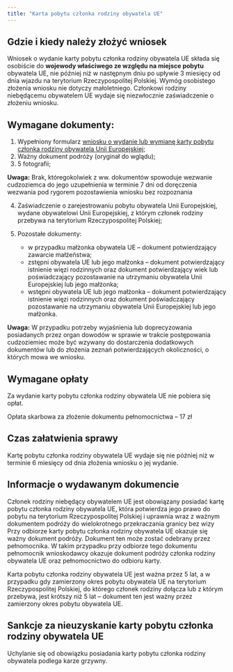 ```yaml
---
title: "Karta pobytu członka rodziny obywatela UE"
---
```


## Gdzie i kiedy należy złożyć wniosek

Wniosek o wydanie karty pobytu członka rodziny obywatela UE składa się osobiście do **wojewody właściwego ze względu na miejsce pobytu** obywatela UE, nie później niż w następnym dniu po upływie 3 miesięcy od dnia wjazdu na terytorium Rzeczypospolitej Polskiej. Wymóg osobistego złożenia wniosku nie dotyczy małoletniego. Członkowi rodziny niebędącemu obywatelem UE wydaje się niezwłocznie zaświadczenie o złożeniu wniosku.

## Wymagane dokumenty:

1. Wypełniony formularz [wniosku o wydanie lub wymianę karty pobytu członka rodziny obywatela Unii Europejskiej](http://localhost:3000/wnioski);
2. Ważny dokument podróży (oryginał do wglądu);
3. 5 fotografii;

**Uwaga:** Brak, któregokolwiek z ww. dokumentów spowoduje wezwanie cudzoziemca do jego uzupełnienia w terminie 7 dni od doręczenia wezwania pod rygorem pozostawienia wniosku bez rozpoznania

4. Zaświadczenie o zarejestrowaniu pobytu obywatela Unii Europejskiej, wydane obywatelowi Unii Europejskiej, z którym członek rodziny przebywa na terytorium Rzeczypospolitej Polskiej;
5. Pozostałe dokumenty:

   - w przypadku małżonka obywatela UE – dokument potwierdzający zawarcie małżeństwa;
   - zstępni obywatela UE lub jego małżonka – dokument potwierdzający istnienie więzi rodzinnych oraz dokument potwierdzający wiek lub poświadczający pozostawanie na utrzymaniu obywatela Unii Europejskiej lub jego małżonka;
   - wstępni obywatela UE lub jego małżonka – dokument potwierdzający istnienie więzi rodzinnych oraz dokument poświadczający pozostawanie na utrzymaniu obywatela Unii Europejskiej lub jego małżonka.

**Uwaga:** W przypadku potrzeby wyjaśnienia lub doprecyzowania posiadanych przez organ dowodów w sprawie w trakcie postępowania cudzoziemiec może być wzywany do dostarczenia dodatkowych dokumentów lub do złożenia zeznań potwierdzających okoliczności, o których mowa we wniosku.

## Wymagane opłaty

Za wydanie karty pobytu członka rodziny obywatela UE nie pobiera się opłat.

Opłata skarbowa za złożenie dokumentu pełnomocnictwa – 17 zł

## Czas załatwienia sprawy

Kartę pobytu członka rodziny obywatela UE wydaje się nie później niż w terminie 6 miesięcy od dnia złożenia wniosku o jej wydanie.

## Informacje o wydawanym dokumencie

Członek rodziny niebędący obywatelem UE jest obowiązany posiadać kartę pobytu członka rodziny obywatela UE, która potwierdza jego prawo do pobytu na terytorium Rzeczypospolitej Polskiej i uprawnia wraz z ważnym dokumentem podróży do wielokrotnego przekraczania granicy bez wizy
Przy odbiorze karty pobytu członka rodziny obywatela UE okazuje się ważny dokument podróży. Dokument ten może zostać odebrany przez pełnomocnika. W takim przypadku przy odbiorze tego dokumentu pełnomocnik wnioskodawcy okazuje dokument podróży członka rodziny obywatela UE oraz pełnomocnictwo do odbioru karty.

Karta pobytu członka rodziny obywatela UE jest ważna przez 5 lat, a w przypadku gdy zamierzony okres pobytu obywatela UE na terytorium Rzeczypospolitej Polskiej, do którego członek rodziny dołącza lub z którym przebywa, jest krótszy niż 5 lat – dokument ten jest ważny przez zamierzony okres pobytu obywatela UE.

## Sankcje za nieuzyskanie karty pobytu członka rodziny obywatela UE

Uchylanie się od obowiązku posiadania karty pobytu członka rodziny obywatela podlega karze grzywny.

